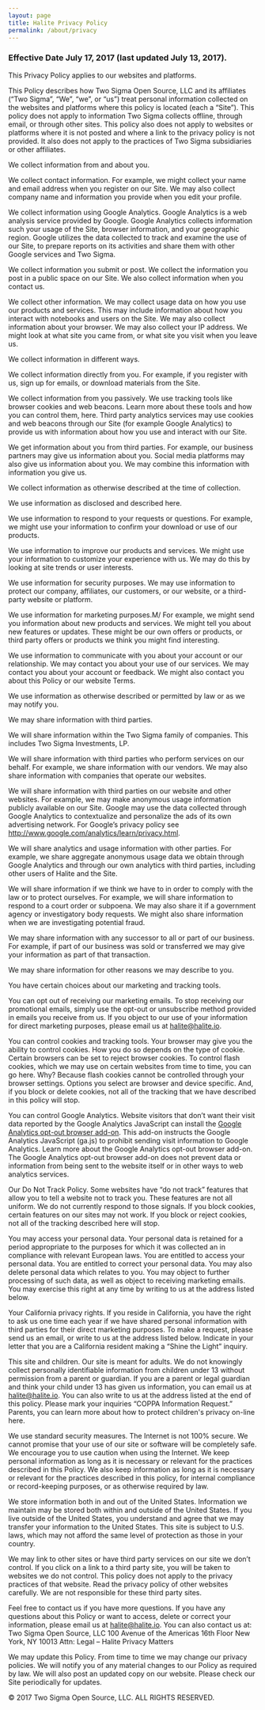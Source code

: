 ```yaml
---
layout: page
title: Halite Privacy Policy
permalink: /about/privacy
---
```


### Effective Date July 17, 2017 (last updated July 13, 2017).

This Privacy Policy applies to our websites and platforms.

This Policy describes how Two Sigma Open Source, LLC and its affiliates (“Two Sigma”, “We”, “we”, or “us”) treat personal information collected on the websites and platforms where this policy is located (each a “Site”). This policy does not apply to information Two Sigma collects offline, through email, or through other sites. This policy also does not apply to websites or platforms where it is not posted and where a link to the privacy policy is not provided. It also does not apply to the practices of Two Sigma subsidiaries or other affiliates.

We collect information from and about you.

We collect contact information. For example, we might collect your name and email address when you register on our Site. We may also collect company name and information you provide when you edit your profile.

We collect information using Google Analytics. Google Analytics is a web analysis service provided by Google. Google Analytics collects information such your usage of the Site, browser information, and your geographic region. Google utilizes the data collected to track and examine the use of our Site, to prepare reports on its activities and share them with other Google services and Two Sigma.

We collect information you submit or post. We collect the information you post in a public space on our Site. We also collect information when you contact us.

We collect other information. We may collect usage data on how you use our products and services. This may include information about how you interact with notebooks and users on the Site. We may also collect information about your browser. We may also collect your IP address. We might look at what site you came from, or what site you visit when you leave us.

We collect information in different ways.

We collect information directly from you. For example, if you register with us, sign up for emails, or download materials from the Site.

We collect information from you passively. We use tracking tools like browser cookies and web beacons. Learn more about these tools and how you can control them, here. Third party analytics services may use cookies and web beacons through our Site (for example Google Analytics) to provide us with information about how you use and interact with our Site.

We get information about you from third parties. For example, our business partners may give us information about you. Social media platforms may also give us information about you. We may combine this information with information you give us.

We collect information as otherwise described at the time of collection.

We use information as disclosed and described here.

We use information to respond to your requests or questions. For example, we might use your information to confirm your download or use of our products.

We use information to improve our products and services. We might use your information to customize your experience with us. We may do this by looking at site trends or user interests.

We use information for security purposes. We may use information to protect our company, affiliates, our customers, or our website, or a third-party website or platform.

We use information for marketing purposes.M/ For example, we might send you information about new products and services. We might tell you about new features or updates. These might be our own offers or products, or third party offers or products we think you might find interesting.

We use information to communicate with you about your account or our relationship. We may contact you about your use of our services. We may contact you about your account or feedback. We might also contact you about this Policy or our website Terms.

We use information as otherwise described or permitted by law or as we may notify you.

We may share information with third parties.

We will share information within the Two Sigma family of companies. This includes Two Sigma Investments, LP.

We will share information with third parties who perform services on our behalf. For example, we share information with our vendors. We may also share information with companies that operate our websites.

We will share information with third parties on our website and other websites. For example, we may make anonymous usage information publicly available on our Site. Google may use the data collected through Google Analytics to contextualize and personalize the ads of its own advertising network. For Google’s privacy policy see http://www.google.com/analytics/learn/privacy.html.

We will share analytics and usage information with other parties. For example, we share aggregate anonymous usage data we obtain through Google Analytics and through our own analytics with third parties, including other users of Halite and the Site.

We will share information if we think we have to in order to comply with the law or to protect ourselves. For example, we will share information to respond to a court order or subpoena. We may also share it if a government agency or investigatory body requests. We might also share information when we are investigating potential fraud.

We may share information with any successor to all or part of our business. For example, if part of our business was sold or transferred we may give your information as part of that transaction.

We may share information for other reasons we may describe to you.

You have certain choices about our marketing and tracking tools.

You can opt out of receiving our marketing emails. To stop receiving our promotional emails, simply use the opt-out or unsubscribe method provided in emails you receive from us. If you object to our use of your information for direct marketing purposes, please email us at halite@halite.io.

You can control cookies and tracking tools. Your browser may give you the ability to control cookies. How you do so depends on the type of cookie. Certain browsers can be set to reject browser cookies. To control flash cookies, which we may use on certain websites from time to time, you can go here. Why? Because flash cookies cannot be controlled through your browser settings. Options you select are browser and device specific. And, if you block or delete cookies, not all of the tracking that we have described in this policy will stop.

You can control Google Analytics. Website visitors that don’t want their visit data reported by the Google Analytics JavaScript can install the [Google Analytics opt-out browser add-on](https://support.google.com/analytics/answer/181881?hl=en). This add-on instructs the Google Analytics JavaScript (ga.js) to prohibit sending visit information to Google Analytics. Learn more about the Google Analytics opt-out browser add-on. The Google Analytics opt-out browser add-on does not prevent data or information from being sent to the website itself or in other ways to web analytics services.

Our Do Not Track Policy. Some websites have “do not track” features that allow you to tell a website not to track you. These features are not all uniform. We do not currently respond to those signals. If you block cookies, certain features on our sites may not work. If you block or reject cookies, not all of the tracking described here will stop.

You may access your personal data.
Your personal data is retained for a period appropriate to the purposes for which it was collected an in compliance with relevant European laws. You are entitled to access your personal data. You are entitled to correct your personal data. You may also delete personal data which relates to you. You may object to further processing of such data, as well as object to receiving marketing emails. You may exercise this right at any time by writing to us at the address listed below.

Your California privacy rights.
If you reside in California, you have the right to ask us one time each year if we have shared personal information with third parties for their direct marketing purposes. To make a request, please send us an email, or write to us at the address listed below. Indicate in your letter that you are a California resident making a “Shine the Light” inquiry.

This site and children.
Our site is meant for adults. We do not knowingly collect personally identifiable information from children under 13 without permission from a parent or guardian. If you are a parent or legal guardian and think your child under 13 has given us information, you can email us at halite@halite.io. You can also write to us at the address listed at the end of this policy. Please mark your inquiries “COPPA Information Request.” Parents, you can learn more about how to protect children's privacy on-line here.

We use standard security measures.
The Internet is not 100% secure. We cannot promise that your use of our site or software will be completely safe. We encourage you to use caution when using the Internet. We keep personal information as long as it is necessary or relevant for the practices described in this Policy. We also keep information as long as it is necessary or relevant for the practices described in this policy, for internal compliance or record-keeping purposes, or as otherwise required by law.

We store information both in and out of the United States.
Information we maintain may be stored both within and outside of the United States. If you live outside of the United States, you understand and agree that we may transfer your information to the United States. This site is subject to U.S. laws, which may not afford the same level of protection as those in your country.

We may link to other sites or have third party services on our site we don’t control.
If you click on a link to a third party site, you will be taken to websites we do not control. This policy does not apply to the privacy practices of that website. Read the privacy policy of other websites carefully. We are not responsible for these third party sites.

Feel free to contact us if you have more questions.
If you have any questions about this Policy or want to access, delete or correct your information, please email us at halite@halite.io. You can also contact us at:
Two Sigma Open Source, LLC
100 Avenue of the Americas
16th Floor
New York, NY 10013
Attn: Legal – Halite Privacy Matters

We may update this Policy.
From time to time we may change our privacy policies. We will notify you of any material changes to our Policy as required by law. We will also post an updated copy on our website. Please check our Site periodically for updates.

© 2017 Two Sigma Open Source, LLC. ALL RIGHTS RESERVED.